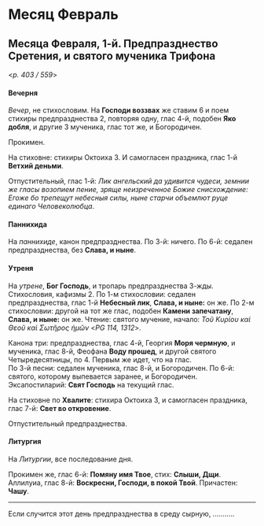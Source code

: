 
# Месяц Февраль

## Месяца Февраля, 1-й. Предпразднество Сретения, и святого мученика Трифона  

<*p. 403 / 559*>

#### Вечерня

*Вечер*, не стихословим. На **Господи воззвах** же ставим 6 и поем стихиры предпразднества 2, повторяя 
одну, глас 4-й, подобен **Яко добля**, и другие 3 мученика, глас тот же, и Богородичен. 

Прокимен. 

На стиховне: стихиры Октоиха 3. И самогласен праздника, глас 1-й **Ветхий деньми**. 

Отпустительный, глас 1-й: *Лик ангельский да удивится чудеси, земнии же гласы возопием пение, зряще 
неизреченное Божие снисхождение: Егоже бо трепещут небесныя силы, ныне старчи объемлют руце 
единаго Человеколюбца*. 

#### Паннихида

На *паннихиде*, канон предпразднества. 
По 3-й: ничего. 
По 6-й: седален предпразднества, без **Слава, и ныне**. 

#### Утреня

На *утрене*, **Бог Господь**, и тропарь предпразднества 3-жды. 
Стихословия, кафизмы 2. 
По 1-м стихословии: седален предпразднества, глас 1-й **Небесный лик**, **Слава, и ныне:** он же. 
По 2-м стихословии: другой на тот же глас, подобен **Камени запечатану**, **Слава, и ныне:** он же.
Чтение: святого мучение, начало: *Τοῦ Κυρίου καὶ Θεοῦ καὶ Σωτῆρος ἡμῶν* <*PG 114, 1312*>.

Канона три: предпразднества, глас 4-й, Георгия **Моря чермную**, и мученика, глас 8-й, Феофана 
**Воду прошед**, и другой святого Четыредесятницы, по 4. Первым же идет, что на глас.   
По 3-й песни: седален мученика, глас 8-й, и Богородичен. 
По 6-й: святого, которому выпевается заранее, и Богородичен. 
Эксапостиларий: **Свят Господь** на текущий глас. 

На стиховне по **Хвалите**: стихира Октоиха 3, и самогласен праздника, глас 7-й: **Свет во откровение**.  

Отпустительный предпразднества. 

#### Литургия

На *Литургии*, все последование дня. 

Прокимен же, глас 6-й: **Помяну имя Твое**, стих: **Слыши, Дщи**. 
Аллилуиа, глас 8-й: **Воскресни, Господи, в покой Твой**. 
Причастен: **Чашу**. 

---

Если случится этот день предпразднества в среду сырную, ...........